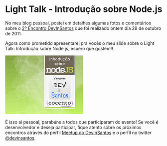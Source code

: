 # Light Talk - Introdução sobre Node.js

No meu blog pessoal, postei em detalhes algumas fotos e comentários sobre o [2º Encontro DevInSantos](http://crpunderground.wordpress.com/2011/10/30/segundo-encontro-devinsantos "Post sobre o encontro DevInSantos") que foi realizado ontem dia 29 de outubro de 2011.

Agora como prometido apresentarei pra vocês o meu slide sobre o Light Talk: Introdução sobre Node.js, espero que gostem!!

[![Introdução sobre Node.js](../images/slide-introducao-sobre-nodejs.jpg "Introdução sobre Node.js")](http://www.slideshare.net/caioribeiropereira/light-talk-introduo-sobre-nodejs)

É isso ai pessoal, parabéns a todos que participaram do evento! Se você é desenvolvedor e deseja participar, fique atento sobre os próximos encontros através do perfil [Meetup do DevInSantos](http://www.meetup.com/devinsantos/ "Comunidade DevInSantos") e o perfil no twitter [@devinsantos](http://twitter.com/#!/devinsantos "Twitter do DevInSantos").